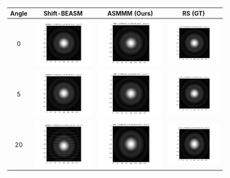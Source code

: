 Angle | Shift-BEASM | ASMMM (Ours) | RS (GT)
:-----:|:-------------:|:--------------:|:---------:
0 | <img src='BEASM100-0.png' /> | <img src="MM100-0.png" width="100%" height="100%"/> | <img src="RS100-0.png" width="100%" height="100%"/>
5 | <img src='BEASM100-5.png' /> | <img src="MM100-5.png"/> | <img src="RS100-5.png"/>
20 | <img src='BEASM100-20.png'/> | <img src="MM100-20.png"/> | <img src="RS100-20.png"/>
